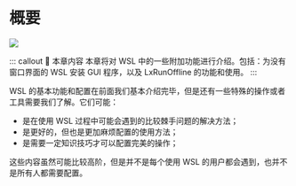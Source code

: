 # 概要 <Badge text="New" vertical="middle"/>

![](https://cdn.spencer.felinae98.cn/github/2020/09/200902_221200.png)

::: callout 🍄 本章内容
本章将对 WSL 中的一些附加功能进行介绍。包括：为没有窗口界面的 WSL 安装 GUI 程序，以及 LxRunOffline 的功能和使用。
:::

WSL 的基本功能和配置在前面我们基本介绍完毕，但是还有一些特殊的操作或者工具需要我们了解。它们可能：

- 是在使用 WSL 过程中可能会遇到的比较棘手问题的解决方法；
- 是更好的，但也是更加麻烦配置的使用方法；
- 是需要一定知识技巧才可以配置完美的操作；

这些内容虽然可能比较高阶，但是并不是每个使用 WSL 的用户都会遇到，也并不是所有人都需要配置。
